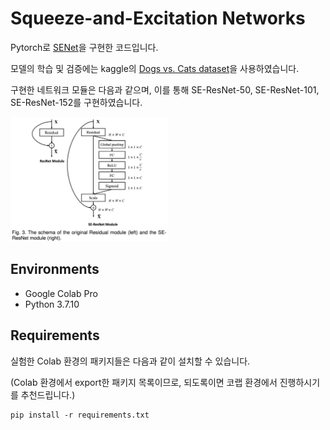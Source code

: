 # Squeeze-and-Excitation Networks

Pytorch로 [SENet](https://arxiv.org/abs/1709.01507)을 구현한 코드입니다.

모델의 학습 및 검증에는 kaggle의 [Dogs vs. Cats dataset](https://www.kaggle.com/c/dogs-vs-cats/data)을 사용하였습니다.

구현한 네트워크 모듈은 다음과 같으며, 이를 통해 SE-ResNet-50, SE-ResNet-101, SE-ResNet-152를 구현하였습니다.

<img src="./assets/module.png" alt="module" width="50%">

## Environments

- Google Colab Pro
- Python 3.7.10

## Requirements

실험한 Colab 환경의 패키지들은 다음과 같이 설치할 수 있습니다.

(Colab 환경에서 export한 패키지 목록이므로, 되도록이면 코랩 환경에서 진행하시기를 추천드립니다.)

```
pip install -r requirements.txt
```

<!-- ## Results

![results](./assets/result.png)

## Quick Start

1. kaggle의 [Dogs vs. Cats dataset](https://www.kaggle.com/c/dogs-vs-cats/data)에서 `train.zip`를 내려받아 `data` 디렉토리에 다음과 같이 압축을 풉니다.
```
data/
    train/
        cat.0.jpg
        cat.10000.jpg
        cat.10001.jpg
        ...
        dog.0.jpg
        dog.10000.jpg
        dog.10001.jpg
        ...
```

2. DenseNet-169 모델은 다음과 같이 학습할 수 있습니다.

```
python train.py --data_dir data/ --save_dir experiments/ --num_layers 169 --epochs 100 --batch_size 32 --learning_rate 0.1
```

학습된 모델은 `experiments/`에 저장되고, tensorboard events는 `runs/`에 저장됩니다.

3. tensorboard를 통해 accuracy와 loss의 curve를 확인할 수 있습니다.

```
tensorboard --logdir=runs/
``` -->